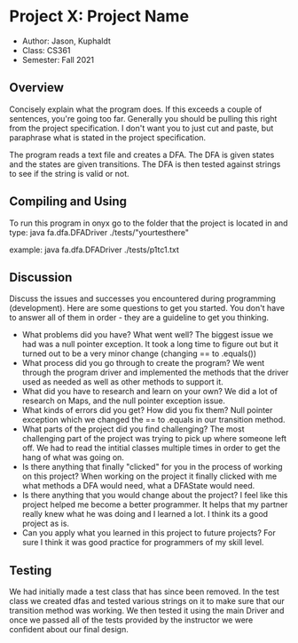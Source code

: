 # Project X: Project Name

* Author: Jason, Kuphaldt
* Class: CS361 
* Semester: Fall 2021

## Overview

Concisely explain what the program does. If this exceeds a couple of
sentences, you're going too far. Generally you should be pulling this
right from the project specification. I don't want you to just cut and
paste, but paraphrase what is stated in the project specification.

The program reads a text file and creates a DFA. The DFA is given states
and the states are given transitions. The DFA is then tested against strings
to see if the string is valid or not. 

## Compiling and Using

To run this program in onyx go to the folder that the project is located in
and type: java fa.dfa.DFADriver ./tests/"yourtesthere" 

example: java fa.dfa.DFADriver ./tests/p1tc1.txt

## Discussion

Discuss the issues and successes you encountered during programming
(development). Here are some questions to get you started. You don't
have to answer all of them in order - they are a guideline to get you
thinking.
  * What problems did you have? What went well?
	The biggest issue we had was a null pointer exception. It took
	a long time to figure out but it turned out to be a very minor
	change (changing == to .equals())
  * What process did you go through to create the program?
	We went through the program driver and implemented
	the methods that the driver used as needed as well
	as other methods to support it.
  * What did you have to research and learn on your own?
	We did a lot of research on Maps, and the null
	pointer exception issue. 
  * What kinds of errors did you get? How did you fix them?
	Null pointer exception which we changed the == to 
	.equals in our transition method. 
  * What parts of the project did you find challenging?
	The most challenging part of the project was 
	trying to pick up where someone left off. 
	We had to read the intitial classes multiple times
	in order to get the hang of what was going
	on.
  * Is there anything that finally "clicked" for you in the process 
  of working on this project?
	When working on the project it finally clicked with me
	what methods a DFA would need, what a DFAState would need.
  * Is there anything that you would change about the project?
	I feel like this project helped me become a better programmer.
	It helps that my partner really knew what he was doing and I
	learned a lot. I think its a good project as is. 
  * Can you apply what you learned in this project to future projects?
	For sure I think it was good practice for programmers of
	my skill level. 

## Testing

We had initially made a test class that has since been removed. In the
test class we created dfas and tested various strings on it to make sure
that our transition method was working. We then tested it using the main
Driver and once we passed all of the tests provided by the instructor
we were confident about our final design.
